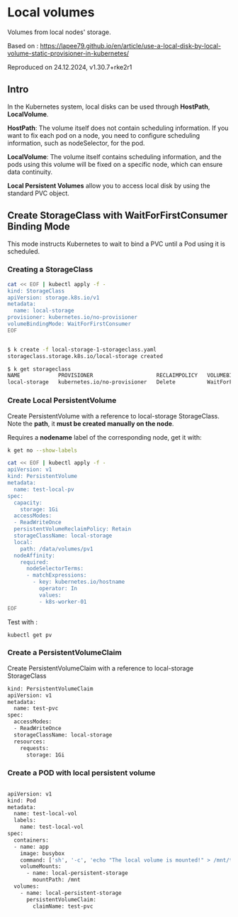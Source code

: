 # Local volumes

Volumes from local nodes' storage.

Based on : https://lapee79.github.io/en/article/use-a-local-disk-by-local-volume-static-provisioner-in-kubernetes/

Reproduced on 24.12.2024, v1.30.7+rke2r1


## Intro

In the Kubernetes system, local disks can be used through **HostPath**, **LocalVolume**.

**HostPath**: The volume itself does not contain scheduling information. If you want to fix each pod on a node, you need to configure scheduling information, such as nodeSelector, for the pod.

**LocalVolume**: The volume itself contains scheduling information, and the pods using this volume will be fixed on a specific node, which can ensure data continuity.


**Local Persistent Volumes** allow you to access local disk by using the standard PVC object.


## Create StorageClass with WaitForFirstConsumer Binding Mode

 This mode instructs Kubernetes to wait to bind a PVC until a Pod using it is scheduled.

### Creating a StorageClass

```bash
cat << EOF | kubectl apply -f -
kind: StorageClass
apiVersion: storage.k8s.io/v1
metadata:
  name: local-storage
provisioner: kubernetes.io/no-provisioner
volumeBindingMode: WaitForFirstConsumer
EOF


$ k create -f local-storage-1-storageclass.yaml
storageclass.storage.k8s.io/local-storage created

$ k get storageclass
NAME            PROVISIONER                    RECLAIMPOLICY   VOLUMEBINDINGMODE      ALLOWVOLUMEEXPANSION   AGE
local-storage   kubernetes.io/no-provisioner   Delete          WaitForFirstConsumer   false                  4s

```


### Create Local PersistentVolume

Create PersistentVolume with a reference to local-storage StorageClass.
Note the **path**, it **must be created manually on the node**.

Requires a **nodename** label of the corresponding node, get it with:

```bash
k get no --show-labels
```


```bash
cat << EOF | kubectl apply -f -
apiVersion: v1
kind: PersistentVolume
metadata:
  name: test-local-pv
spec:
  capacity:
    storage: 1Gi
  accessModes:
  - ReadWriteOnce
  persistentVolumeReclaimPolicy: Retain
  storageClassName: local-storage
  local:
    path: /data/volumes/pv1
  nodeAffinity:
    required:
      nodeSelectorTerms:
      - matchExpressions:
        - key: kubernetes.io/hostname
          operator: In
          values:
          - k8s-worker-01
EOF
```

Test with :

```
kubectl get pv
```



### Create a PersistentVolumeClaim

Create PersistentVolumeClaim with a reference to local-storage StorageClass

```bash
kind: PersistentVolumeClaim
apiVersion: v1
metadata:
  name: test-pvc
spec:
  accessModes:
  - ReadWriteOnce
  storageClassName: local-storage
  resources:
    requests:
      storage: 1Gi
```


### Create a POD with local persistent volume

```bash

apiVersion: v1
kind: Pod
metadata:
  name: test-local-vol
  labels:
    name: test-local-vol
spec:
  containers:
  - name: app
    image: busybox
    command: ['sh', '-c', 'echo "The local volume is mounted!" > /mnt/test.txt && sleep 3600']
    volumeMounts:
      - name: local-persistent-storage
        mountPath: /mnt
  volumes:
    - name: local-persistent-storage
      persistentVolumeClaim:
        claimName: test-pvc

```



